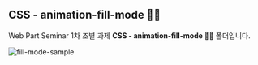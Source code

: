## CSS - animation-fill-mode 🤹‍♀️

Web Part Seminar 1차 조별 과제 <b>CSS - animation-fill-mode 🤹‍♀️</b> 폴더입니다.

![fill-mode-sample](https://media.vlpt.us/images/mnz/post/f769d67d-2e64-4a17-8679-7062fc437c04/%EB%85%B9%ED%99%94_2021_04_08_21_50_13_612.gif)
